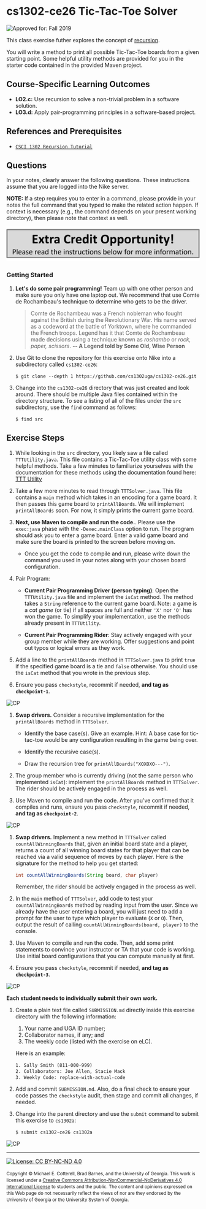 # cs1302-ce26 Tic-Tac-Toe Solver

![Approved for: Fall 2019](https://img.shields.io/badge/Approved%20for-Fall%202019-brightgreen)
<!--![Approved for: Spring 2020](https://img.shields.io/badge/Approved%20for-Spring%202020-blue)
![Instruction: Online](https://img.shields.io/badge/Instruction-Online-important)-->

This class exercise futher explores the concept of [recursion](https://github.com/cs1302uga/cs1302-ce26).

You will write a method to print all possible Tic-Tac-Toe boards from a given starting point. Some helpful
utility methods are provided for you in the starter code contained in the provided Maven project.

## Course-Specific Learning Outcomes
* **LO2.c:** Use recursion to solve a non-trivial problem in a software solution.
* **LO3.d:** Apply pair-programming principles in a software-based project.

## References and Prerequisites

* [`CSCI 1302 Recursion Tutorial`](https://github.com/cs1302uga/cs1302-tutorials/blob/master/recursion.md)

## Questions

In your notes, clearly answer the following questions. These instructions assume that you are 
logged into the Nike server. 

**NOTE:** If a step requires you to enter in a command, please provide in your notes the full 
command that you typed to make the related action happen. If context is necessary (e.g., the 
command depends on your present working directory), then please note that context as well.

![Extra Credit](ecop.png)

### Getting Started

1. **Let's do some pair programming!** Team up with one other person and make sure you only have one 
   laptop out. We recommend that use Comte de Rochambeau's technique to determine who gets to
   be the driver.
   
   > Comte de Rochambeau was a French nobleman who fought against the British during the Revolutionary War.
   > His name served as a codeword at the battle of Yorktown, where he commanded the French troops.
   > Legend has it that Comte de Rochambeau made decisions using a technique known as _roshambo_
   > or _rock, paper, scissors_. 
   > **-- A Legend told by Some Old, Wise Person**

1. Use Git to clone the repository for this exercise onto Nike into a subdirectory called `cs1302-ce26`:

   ```
   $ git clone --depth 1 https://github.com/cs1302uga/cs1302-ce26.git
   ```

1. Change into the `cs1302-ce26` directory that was just created and look around. There should be
   multiple Java files contained within the directory structure. To see a listing of all of the 
   files under the `src` subdirectory, use the `find` command as follows:
   
   ```
   $ find src
   ```
   
## Exercise Steps

1. While looking in the `src` directory, you likely saw a file called `TTTUtility.java`. 
   This file contains a Tic-Tac-Toe utility class with some helpful methods.
   Take a few minutes to familiarize yourselves with the documentation for these methods 
   using the documentation found here: 
   [TTT Utility](http://cobweb.cs.uga.edu/~barnes/cs1302-ttt/)

1. Take a few more minutes to read through `TTTSolver.java`. This file contains a `main` method
   which takes in an encoding for a game board. It then passes this game board to `printAllBoards`. 
   We will implement `printAllBoards` soon. For now, it simply prints the current game board.

1. **Next, use Maven to compile and run the code.**. Please use the `exec:java` phase with
   the `-Dexec.mainClass` option to run. The program should ask you to enter a game board.
   Enter a valid game board and make sure the board is printed to the screen before moving 
   on.
   
   * Once you get the code to compile and run, please write down the command you used
     in your notes along with your chosen board configuration.
   
1. Pair Program:

   * **Current Pair Programming Driver (person typing)**: Open the `TTTUtility.java` file
     and implement the `isCat` method. The method takes a `String` reference to the current
     game board. Note: a game is a _cat game_ (or tie) if all spaces are full and neither `'X'`
     nor `'O'` has won the game. To simplify your implementation, use the methods already 
     present in `TTTUtility`.
   
   * **Current Pair Programming Rider**: Stay actively engaged with your group member while
     they are working. Offer suggestions and point out typos or logical errors as they work. 

1. Add a line to the `printAllBoards` method in `TTTSolver.java` to print `true` if the
   specified game board is a tie and `false` otherwise. You should use the `isCat` method
   that you wrote in the previous step.
   
1. Ensure you pass `checkstyle`, recommit if needed, **and tag as `checkpoint-1`**.

![CP](https://img.shields.io/badge/Checkpoint-1-success?style=for-the-badge)

1. **Swap drivers.** Consider a recursive implementation for the `printAllBoards` method in `TTTSolver`.

   * Identify the base case(s). Give an example. Hint: A base case for tic-tac-toe would be any
     configuration resulting in the game being over.
   
   * Identify the recursive case(s).
   
   * Draw the recursion tree for `printAllBoards("XOXOXO---")`.

1. The group member who is currently driving (not the same person who implemented `isCat`): 
   implement the `printAllBoards` method in `TTTSolver`. The rider should be actively engaged
   in the process as well.

1. Use Maven to compile and run the code. After you've confirmed that it compiles and runs, 
   ensure you pass `checkstyle`, recommit if needed, **and tag as `checkpoint-2`**.

![CP](https://img.shields.io/badge/Checkpoint-2-success?style=for-the-badge)

1. **Swap drivers.** Implement a new method in `TTTSolver` called `countAllWinningBoards`
   that, given an initial board state and a player, returns a count of all winning board states
   for that player that can be reached via a valid sequence of moves by each player. Here is
   the signature for the method to help you get started:
   
   ```java
   int countAllWinningBoards(String board, char player)
   ```

   Remember, the rider should be actively engaged in the process as well.
   
1. In the `main` method of `TTTSolver`, add code to test your `countAllWinningBoards` method by reading
   input from the user. Since we already have the user entering a board, you will just need to add a 
   prompt for the user to type which player to evaluate (`X` or `O`). Then, output the result of calling
   `countAllWinningBoards(board, player)` to the console.
   
1. Use Maven to compile and run the code. Then, add some print statements to convince your instructor
   or TA that your code is working. Use initial board configurations that you can compute manually at first.
   
1. Ensure you pass `checkstyle`, recommit if needed, **and tag as `checkpoint-3`**.

![CP](https://img.shields.io/badge/Checkpoint-3-success?style=for-the-badge)

**Each student needs to individually submit their own work.**

1. Create a plain text file called `SUBMISSION.md` directly inside this exercise
   directory with the following information:

   1. Your name and UGA ID number;
   1. Collaborator names, if any; and
   1. The weekly code (listed with the exercise on eLC).
   
   Here is an example:
   
   ```
   1. Sally Smith (811-000-999)
   2. Collaborators: Joe Allen, Stacie Mack
   3. Weekly Code: replace-with-actual-code
   ```

1. Add and commit `SUBMISSION.md`. Also, do a final check to ensure your code 
   passes the `checkstyle` audit, then stage and commit all changes, if needed.

1. Change into the parent directory and use the `submit` command to submit this exercise to `cs1302a`:
   
   ```
   $ submit cs1302-ce26 cs1302a
   ```
   
![CP](https://img.shields.io/badge/Checkpoint-Submission-success?style=for-the-badge)
<hr/>

[![License: CC BY-NC-ND 4.0](https://img.shields.io/badge/License-CC%20BY--NC--ND%204.0-lightgrey.svg)](http://creativecommons.org/licenses/by-nc-nd/4.0/)

<small>
Copyright &copy; Michael E. Cotterell, Brad Barnes, and the University of Georgia.
This work is licensed under a <a rel="license" href="http://creativecommons.org/licenses/by-nc-nd/4.0/">Creative Commons Attribution-NonCommercial-NoDerivatives 4.0 International License</a> to students and the public.
The content and opinions expressed on this Web page do not necessarily reflect the views of nor are they endorsed by the University of Georgia or the University System of Georgia.
</small>
